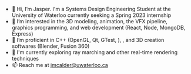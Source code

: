 - 👋 Hi, I’m Jasper. I'm a Systems Design Engineering Student at the University of Waterloo currently seeking a Spring 2023 internship
- 👀 I’m interested in the 3D modeling, animation, the VFX pipeline, graphics programming, and web development (React, Node, MongoDB, Express)
- 🌱 I’m proficient in C++ (OpenGL, Qt, GTest, ), , and 3D creation softwares (Blender, Fusion 360)
- 💞️ I'm currently exploring ray marching and other real-time rendering techniques
- 📫 Reach me at jmcalder@uwaterloo.ca

<!---
JSproose/JSproose is a ✨ special ✨ repository because its `README.md` (this file) appears on your GitHub profile.
You can click the Preview link to take a look at your changes.
--->
